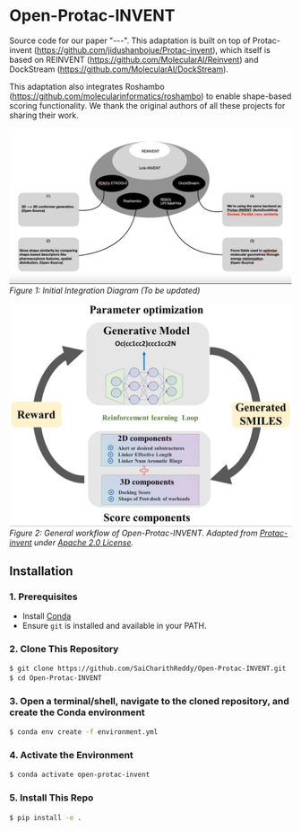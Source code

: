 # Open-Protac-INVENT
Source code for our paper "---". This adaptation is built on top of Protac-invent (https://github.com/jidushanbojue/Protac-invent), which itself is based on REINVENT (https://github.com/MolecularAI/Reinvent) and DockStream (https://github.com/MolecularAI/DockStream). 


This adaptation also integrates Roshambo (https://github.com/molecularinformatics/roshambo) to enable shape-based scoring functionality. We thank the original authors of all these projects for sharing their work.


![Architecture Overview](docs/architecture.jpg)
*Figure 1: Initial Integration Diagram (To be updated)*





![General Workflow](docs/general_workflow.jpeg)  
*Figure 2: General workflow of Open-Protac-INVENT. Adapted from [Protac-invent](https://github.com/jidushanbojue/Protac-invent) under [Apache 2.0 License](https://www.apache.org/licenses/LICENSE-2.0).*


## Installation

### 1. Prerequisites
- Install [Conda](https://docs.conda.io/en/latest/miniconda.html) 
- Ensure `git` is installed and available in your PATH.

### 2. Clone This Repository
```bash
$ git clone https://github.com/SaiCharithReddy/Open-Protac-INVENT.git
$ cd Open-Protac-INVENT
```

### 3. Open a terminal/shell, navigate to the cloned repository, and create the Conda environment
```bash
$ conda env create -f environment.yml
```

### 4. Activate the Environment
```bash
$ conda activate open-protac-invent
```

### 5. Install This Repo
```bash
$ pip install -e .
```

